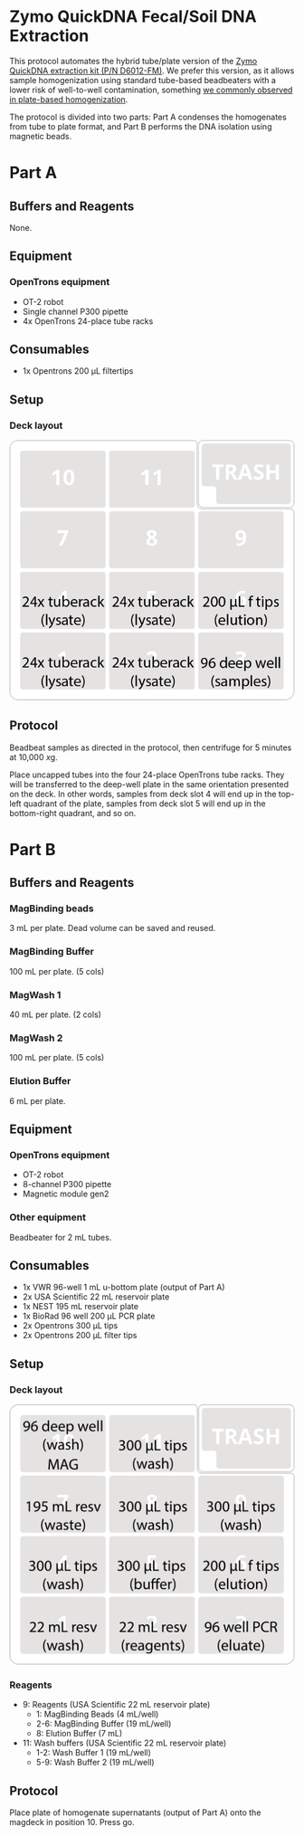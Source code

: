 # Zymo QuickDNA Fecal/Soil DNA Extraction

This protocol automates the hybrid tube/plate version of the [Zymo QuickDNA extraction kit (P/N D6012-FM)](https://www.zymoresearch.com/collections/quick-dna-fecal-soil-microbe-kits/products/quick-dna-fecal-soil-microbe-96-magbead-kit). We prefer this version, as it allows sample homogenization using standard tube-based beadbeaters with a lower risk of well-to-well contamination, something [we commonly observed in plate-based homogenization](https://msystems.asm.org/content/4/4/e00186-19.abstract).

The protocol is divided into two parts: Part A condenses the homogenates from tube to plate format, and Part B performs the DNA isolation using magnetic beads. 


# Part A

## Buffers and Reagents

None.

## Equipment
### OpenTrons equipment

- OT-2 robot
- Single channel P300 pipette
- 4x OpenTrons 24-place tube racks


## Consumables

- 1x Opentrons 200 µL filtertips


## Setup

### Deck layout

![Part A deck layout](./deckmap_Zymo_fecal-soil_magbead_A.png)

## Protocol

Beadbeat samples as directed in the protocol, then centrifuge for 5 minutes at 10,000 *x*g.

Place uncapped tubes into the four 24-place OpenTrons tube racks. They will be transferred to the deep-well plate in the same orientation presented on the deck. In other words, samples from deck slot 4 will end up in the top-left quadrant of the plate, samples from deck slot 5 will end up in the bottom-right quadrant, and so on. 

# Part B

## Buffers and Reagents

### MagBinding beads

3 mL per plate. Dead volume can be saved and reused.

### MagBinding Buffer

100 mL per plate. (5 cols)

### MagWash 1

40 mL per plate. (2 cols) 

### MagWash 2

100 mL per plate. (5 cols)

### Elution Buffer

6 mL per plate.

## Equipment
### OpenTrons equipment

- OT-2 robot
- 8-channel P300 pipette
- Magnetic module gen2


### Other equipment

Beadbeater for 2 mL tubes.


## Consumables

- 1x VWR 96-well 1 mL u-bottom plate (output of Part A)
- 2x USA Scientific 22 mL reservoir plate
- 1x NEST 195 mL reservoir plate
- 1x BioRad 96 well 200 µL PCR plate
- 2x Opentrons 300 µL tips
- 2x Opentrons 200 µL filter tips

## Setup

### Deck layout

![Part B deck layout](./deckmap_Zymo_fecal-soil_magbead_B.png)

### Reagents

- 9: Reagents (USA Scientific 22 mL reservoir plate)
	- 1: MagBinding Beads (4 mL/well)
	- 2-6: MagBinding Buffer (19 mL/well)
	- 8: Elution Buffer (7 mL)
- 11: Wash buffers (USA Scientific 22 mL reservoir plate)
	- 1-2: Wash Buffer 1 (19 mL/well)
	- 5-9: Wash Buffer 2 (19 mL/well)

## Protocol

Place plate of homogenate supernatants (output of Part A) onto the magdeck in position 10. Press go. 